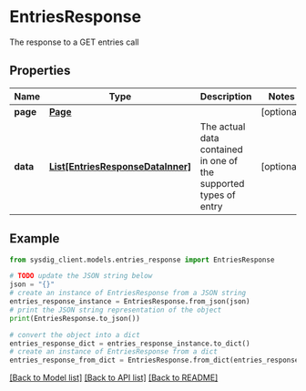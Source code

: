 # EntriesResponse

The response to a GET entries call 

## Properties

Name | Type | Description | Notes
------------ | ------------- | ------------- | -------------
**page** | [**Page**](Page.md) |  | [optional] 
**data** | [**List[EntriesResponseDataInner]**](EntriesResponseDataInner.md) | The actual data contained in one of the supported types of entry | [optional] 

## Example

```python
from sysdig_client.models.entries_response import EntriesResponse

# TODO update the JSON string below
json = "{}"
# create an instance of EntriesResponse from a JSON string
entries_response_instance = EntriesResponse.from_json(json)
# print the JSON string representation of the object
print(EntriesResponse.to_json())

# convert the object into a dict
entries_response_dict = entries_response_instance.to_dict()
# create an instance of EntriesResponse from a dict
entries_response_from_dict = EntriesResponse.from_dict(entries_response_dict)
```
[[Back to Model list]](../README.md#documentation-for-models) [[Back to API list]](../README.md#documentation-for-api-endpoints) [[Back to README]](../README.md)


